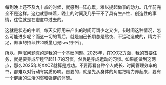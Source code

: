
每到晚上还不及九十点的时候，就感到一阵心累，难以提起做事的动力。几年前完全不是这样。这也就意味着，晚上的时间我几乎干不了具有生产性、创造性的事情，往往就是在虚度中过去的。

这就是状态的中断，每天实际用来产出的时间可谓少之又少，长时间这种情况，怎么可能进步呢？而这一切的背后，就是自己长期总是熬夜、不运动造成的，精力不足，做事的持续性和质量也是low到不行。

所以，睡眠问题真的是我的一个基础问题。2025年，在XXCZ方面，我的首要任务，就是要养成早睡早起11-7的习惯，然后是养成运动的习惯。如果能做到这两点，那么2025年的XXCZ就算是成功。不要再看各种个人成长、时间管理效率的书，都难以对行动有实质影响。首要的，就是先从身体的角度把精力养起来，要有一个健康的生活习惯和强健的体魄。